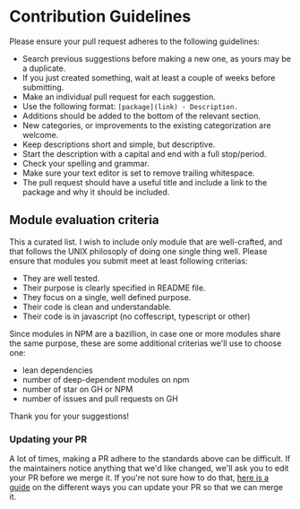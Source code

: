 # Contribution Guidelines

Please ensure your pull request adheres to the following guidelines:

- Search previous suggestions before making a new one, as yours may be a duplicate.
- If you just created something, wait at least a couple of weeks before submitting.
- Make an individual pull request for each suggestion.
- Use the following format: `[package](link) - Description.`
- Additions should be added to the bottom of the relevant section.
- New categories, or improvements to the existing categorization are welcome.
- Keep descriptions short and simple, but descriptive.
- Start the description with a capital and end with a full stop/period.
- Check your spelling and grammar.
- Make sure your text editor is set to remove trailing whitespace.
- The pull request should have a useful title and include a link to the package and why it should be included.

## Module evaluation criteria

This a curated list. I wish to include only module that are well-crafted, and that follows the UNIX philosoply of doing one single thing well. 
Please ensure that modules you submit meet at least following criterias:

- They are well tested.
- Their purpose is clearly specified in README file.
- They focus on a single, well defined purpose.
- Their code is clean and understandable.
- Their code is in javascript (no coffescript, typescript or other)

Since modules in NPM are a bazillion, in case one or more modules share the same purpose, these are 
some additional criterias we'll use to choose one:

- lean dependencies
- number of deep-dependent modules on npm
- number of star on GH or NPM
- number of issues and pull requests on GH


Thank you for your suggestions!

### Updating your PR

A lot of times, making a PR adhere to the standards above can be difficult. If the maintainers notice anything that we'd like changed, we'll ask you to edit your PR before we merge it. If you're not sure how to do that, [here is a guide](https://github.com/RichardLitt/docs/blob/master/amending-a-commit-guide.md) on the different ways you can update your PR so that we can merge it.
